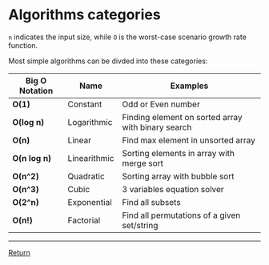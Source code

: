 # Algorithms categories

`n` indicates the input size, while `O` is the worst-case scenario growth rate function.

Most simple algorithms can be divded into these categories:

|Big O Notation|Name|Examples|
|--------------|----|--------|
|**O(1)**|Constant| Odd or Even number|
|**O(log n)**|Logarithmic|Finding element on sorted array with binary search|
|**O(n)**|Linear|Find max element in unsorted array|
|**O(n log n)**|Linearithmic|Sorting elements in array with merge sort|
|**O(n^2)**|Quadratic|Sorting array with bubble sort|
|**O(n^3)**|Cubic|3 variables equation solver|
|**O(2^n)**|Exponential|Find all subsets|
|**O(n!)**|Factorial|Find all permutations of a given set/string|

<hr>

[Return](../../../)